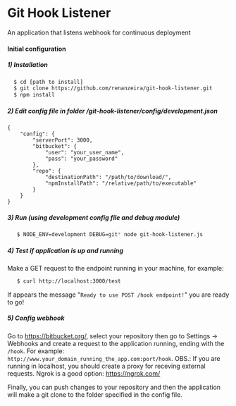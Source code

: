# Git Hook Listener

An application that listens webhook for continuous deployment

#### Initial configuration

##### 1) Installation
```sh
  $ cd [path to install]
  $ git clone https://github.com/renanzeira/git-hook-listener.git
  $ npm install
```
##### 2) Edit config file in folder /git-hook-listener/config/development.json
```
{
	"config": {
		"serverPort": 3000,
		"bitbucket": {
			"user": "your_user_name",
			"pass": "your_password"
		},
		"repo": {
			"destinationPath": "/path/to/download/",
			"npmInstallPath": "/relative/path/to/executable"
		}
	}
}
```
##### 3) Run (using development config file and debug module)
```sh
   $ NODE_ENV=development DEBUG=git* node git-hook-listener.js
```

##### 4) Test if application is up and running
Make a GET request to the endpoint running in your machine, for example: 
```sh
   $ curl http://localhost:3000/test
```

If appears the message "`Ready to use POST /hook endpoint!`" you are ready to go!

##### 5) Config webhook
Go to https://bitbucket.org/, select your repository then go to Settings -> Webhooks and create a request to the application running, ending with the `/hook`. For example: `http://www.your_domain_running_the_app.com:port/hook`. OBS.: If you are running in localhost, you should create a proxy for receving external requests. Ngrok is a good option: https://ngrok.com/ 

Finally, you can push changes to your repository and then the application will make a git clone to the folder specified in the config file.